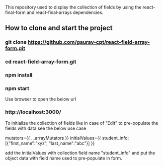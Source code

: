 This repository used to display the collection of fields by using the react-final-form and react-final-arrays dependencies.

## How to clone and start the project

### git clone https://github.com/gaurav-cpt/react-field-array-form.git
### cd react-field-array-form.git
### npm install
### npm start

Use browser to open the below url

### http://localhost:3000/

To initialize the collection of fields like in case of "Edit" to pre-populate the fields with data see the below use case

  mutators={{
      ...arrayMutators
  }}
  initialValues={{
      student_info: [{"first_name":"xyz", "last_name":"abc"}]
  }}
  
  add the initialValues with collection field name "student_info" and put the object data with field name used to pre-populate in form.
